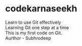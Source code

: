 # codekarnaseekh
Learn to use Git effectively
<br>
Learning Git one step at a time
<br>
This is my first code on Git.
<br>
Aurthor - Subhrodeep